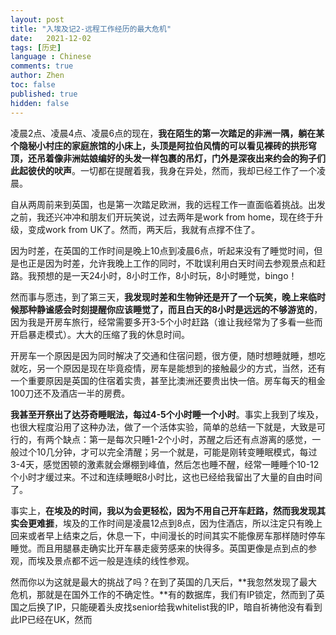 ```yaml
---
layout: post
title: "入埃及记2-远程工作经历的最大危机"
date:   2021-12-02
tags: [历史]
language : Chinese
comments: true
author: Zhen
toc: false
published: true
hidden: false
---
```

凌晨2点、凌晨4点、凌晨6点的现在，**我在陌生的第一次踏足的非洲一隅，躺在某个隐秘小村庄的家庭旅馆的小床上，头顶是阿拉伯风情的可以看见裸砖的拱形穹顶，还吊着像非洲姑娘编好的头发一样包裹的吊灯，门外是深夜出来约会的狗子们此起彼伏的吠声**。一切都在提醒着我，我身在异处，然而，我却已经工作了一个凌晨。

自从两周前来到英国，也是第一次踏足欧洲，我的远程工作一直面临着挑战。出发之前，我还兴冲冲和朋友们开玩笑说，过去两年是work from home，现在终于升级，变成work from UK了。然而，两天后，我就有点撑不住了。

因为时差，在英国的工作时间是晚上10点到凌晨6点，听起来没有了睡觉时间，但是也正是因为时差，允许我晚上工作的同时，不耽误利用白天时间去参观景点和赶路。我预想的是一天24小时，8小时工作，8小时玩，8小时睡觉，bingo！

然而事与愿违，到了第三天，**我发现时差和生物钟还是开了一个玩笑，晚上来临时候那种静谧感会时刻提醒你应该睡觉了，而且白天的8小时是远远的不够游览的**，因为我是开房车旅行，经常需要多开3-5个小时赶路（谁让我经常为了多看一些而开启暴走模式）。大大的压缩了我的休息时间。

开房车一个原因是因为同时解决了交通和住宿问题，很方便，随时想睡就睡，想吃就吃，另一个原因是现在毕竟疫情，房车是能想到的接触最少的方式，当然，还有一个重要原因是英国的住宿着实贵，甚至比澳洲还要贵出快一倍。房车每天的租金100刀还不及酒店一半的房费。

**我甚至开祭出了达芬奇睡眠法，每过4-5个小时睡一个小时**。事实上我到了埃及，也很大程度沿用了这种办法，做了一个活体实验，简单的总结一下就是，大致是可行的，有两个缺点：第一是每次只睡1-2个小时，苏醒之后还有点游离的感觉，一般过个10几分钟，才可以完全清醒；另一个就是，可能是刚转变睡眠模式，每过3-4天，感觉困顿的激素就会爆棚到峰值，然后怎也睡不醒，经常一睡睡个10-12个小时才缓过来。不过和连续睡眠8小时比，这也已经给我留出了大量的自由时间了。

事实上，**在埃及的时间，我以为会更轻松，因为不用自己开车赶路，然而我发现其实会更难捱**，埃及的工作时间是凌晨12点到8点，因为住酒店，所以注定只有晚上回来或者早上结束之后，休息一下，中间漫长的时间其实不能像房车那样随时停车睡觉。而且用腿暴走确实比开车暴走疲劳感来的快得多。英国更像是点到点的参观，而埃及景点都不远一般是连续的线性参观。

然而你以为这就是最大的挑战了吗？在到了英国的几天后，**我忽然发现了最大危机，那就是在国外工作的不确定性。**有的数据库，我们有IP锁定，然而到了英国之后换了IP，只能硬着头皮找senior给我whitelist我的IP，暗自祈祷他没有看到此IP已经在UK，然而
<!--stackedit_data:
eyJoaXN0b3J5IjpbLTE3NzkzODg3MjgsMTIyNTMwODQ0OF19
-->